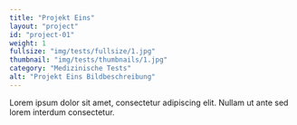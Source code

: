 ```yaml
---
title: "Projekt Eins"
layout: "project"
id: "project-01"
weight: 1
fullsize: "img/tests/fullsize/1.jpg"
thumbnail: "img/tests/thumbnails/1.jpg"
category: "Medizinische Tests"
alt: "Projekt Eins Bildbeschreibung"
---
```

Lorem ipsum dolor sit amet, consectetur adipiscing elit. Nullam ut ante sed lorem interdum consectetur.
